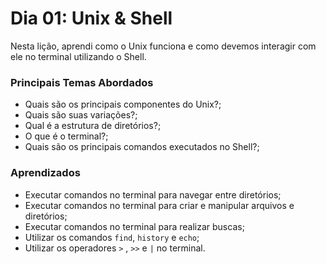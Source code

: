 # Dia 01: Unix & Shell

Nesta lição, aprendi como o Unix funciona e como devemos interagir com ele no terminal utilizando o Shell.

### Principais Temas Abordados

- Quais são os principais componentes do Unix?;
- Quais são suas variações?;
- Qual é a estrutura de diretórios?;
- O que é o terminal?;
- Quais são os principais comandos executados no Shell?;

### Aprendizados

- Executar comandos no terminal para navegar entre diretórios;
- Executar comandos no terminal para criar e manipular arquivos e diretórios;
- Executar comandos no terminal para realizar buscas;
- Utilizar os comandos `find`, `history` e `echo`;
- Utilizar os operadores `>` , `>>` e `|` no terminal.